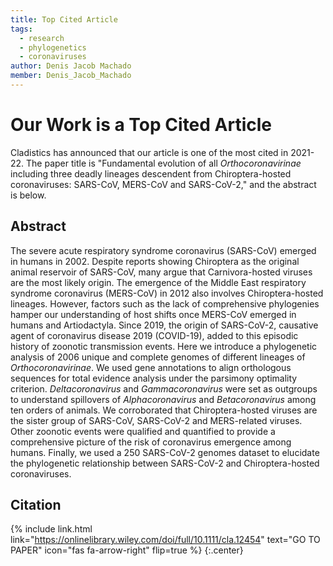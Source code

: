 ```yaml
---
title: Top Cited Article
tags:
  - research
  - phylogenetics
  - coronaviruses
author: Denis Jacob Machado
member: Denis_Jacob_Machado
---
```


# Our Work is a Top Cited Article

Cladistics has announced that our article is one of the most cited in 2021-22. The paper title is "Fundamental evolution of all *Orthocoronavirinae* including three deadly lineages descendent from Chiroptera-hosted coronaviruses: SARS-CoV, MERS-CoV and SARS-CoV-2," and the abstract is below.

## Abstract

The severe acute respiratory syndrome coronavirus (SARS-CoV) emerged in humans in 2002. Despite reports showing Chiroptera as the original animal reservoir of SARS-CoV, many argue that Carnivora-hosted viruses are the most likely origin. The emergence of the Middle East respiratory syndrome coronavirus (MERS-CoV) in 2012 also involves Chiroptera-hosted lineages. However, factors such as the lack of comprehensive phylogenies hamper our understanding of host shifts once MERS-CoV emerged in humans and Artiodactyla. Since 2019, the origin of SARS-CoV-2, causative agent of coronavirus disease 2019 (COVID-19), added to this episodic history of zoonotic transmission events. Here we introduce a phylogenetic analysis of 2006 unique and complete genomes of different lineages of *Orthocoronavirinae*. We used gene annotations to align orthologous sequences for total evidence analysis under the parsimony optimality criterion. *Deltacoronavirus* and *Gammacoronavirus* were set as outgroups to understand spillovers of *Alphacoronavirus* and *Betacoronavirus* among ten orders of animals. We corroborated that Chiroptera-hosted viruses are the sister group of SARS-CoV, SARS-CoV-2 and MERS-related viruses. Other zoonotic events were qualified and quantified to provide a comprehensive picture of the risk of coronavirus emergence among humans. Finally, we used a 250 SARS-CoV-2 genomes dataset to elucidate the phylogenetic relationship between SARS-CoV-2 and Chiroptera-hosted coronaviruses.

## Citation

{% include link.html link="https://onlinelibrary.wiley.com/doi/full/10.1111/cla.12454" text="GO TO PAPER" icon="fas fa-arrow-right" flip=true %}
{:.center}
